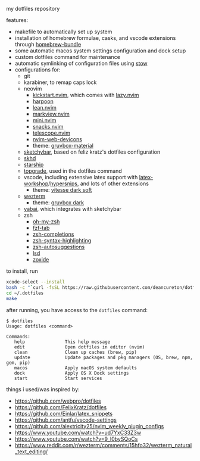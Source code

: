 my dotfiles repository

features:
- makefile to automatically set up system
- installation of homebrew formulae, casks, and vscode extensions through [homebrew-bundle](https://github.com/Homebrew/homebrew-bundle)
- some automatic macos system settings configuration and dock setup
- custom dotfiles command for maintenance
- automatic symlinking of configuration files using [stow](https://www.gnu.org/software/stow/)
- configurations for:
    - git
    - karabiner, to remap caps lock
    - neovim
        - [kickstart.nvim](https://github.com/nvim-lua/kickstart.nvim), which comes with [lazy.nvim](https://github.com/folke/lazy.nvim)
        - [harpoon](https://github.com/ThePrimeagen/harpoon/tree/harpoon2)
        - [lean.nvim](https://github.com/Julian/lean.nvim)
        - [markview.nvim](https://github.com/OXY2DEV/markview.nvim)
        - [mini.nvim](https://github.com/echasnovski/mini.nvim)
        - [snacks.nvim](https://github.com/folke/snacks.nvim)
        - [telescope.nvim](https://github.com/nvim-telescope/telescope.nvim)
        - [nvim-web-devicons](https://github.com/nvim-tree/nvim-web-devicons)
        - theme: [gruvbox-material](https://github.com/sainnhe/gruvbox-material)
    - [sketchybar](https://github.com/FelixKratz/SketchyBar), based on feliz kratz's dotfiles configuration
    - [skhd](https://github.com/koekeishiya/skhd)
    - [starship](https://starship.rs)
    - [topgrade](https://github.com/topgrade-rs/topgrade), used in the dotfiles command
    - vscode, including extensive latex support with [latex-workshop](https://github.com/James-Yu/LaTeX-Workshop)/[hypersnips](https://github.com/draivin/hsnips), and lots of other extensions
        - theme: [vitesse dark soft](https://github.com/antfu/vscode-theme-vitesse)
    - [wezterm](https://wezfurlong.org/wezterm/)
        - theme: [gruvbox dark](https://github.com/mbadolato/iTerm2-Color-Schemes)
    - [yabai](https://github.com/koekeishiya/yabai), which integrates with sketchybar
    - zsh
        - [oh-my-zsh](https://ohmyz.sh/)
        - [fzf-tab](https://github.com/Aloxaf/fzf-tab)
        - [zsh-completions](https://github.com/zsh-users/zsh-completions?tab=readme-ov-file)
        - [zsh-syntax-highlighting](https://github.com/zsh-users/zsh-syntax-highlighting)
        - [zsh-autosuggestions](https://github.com/zsh-users/zsh-autosuggestions)
        - [lsd](https://github.com/lsd-rs/lsd)
        - [zoxide](https://github.com/ajeetdsouza/zoxide)

to install, run
```zsh
xcode-select --install
bash -c "`curl -fsSL https://raw.githubusercontent.com/deancureton/dotfiles/master/remote-install.zsh`"
cd ~/.dotfiles
make
```
after running, you have access to the `dotfiles` command:
```
$ dotfiles
Usage: dotfiles <command>

Commands:
   help               This help message
   edit               Open dotfiles in editor (nvim)
   clean              Clean up caches (brew, pip)
   update             Update packages and pkg managers (OS, brew, npm, gem, pip)
   macos              Apply macOS system defaults
   dock               Apply OS X Dock settings
   start              Start services
```

things i used/was inspired by:
- https://github.com/webpro/dotfiles
- https://github.com/FelixKratz/dotfiles
- https://github.com/Einlar/latex_snippets
- https://github.com/antfu/vscode-settings
- https://github.com/alextricity25/nvim_weekly_plugin_configs
- https://www.youtube.com/watch?v=ud7YxC33Z3w
- https://www.youtube.com/watch?v=9_I0bySQoCs
- https://www.reddit.com/r/wezterm/comments/15hfo32/wezterm_natural_text_editing/
